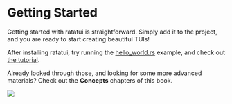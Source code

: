 # Getting Started

Getting started with ratatui is straightforward. Simply add it to the project, and you are ready to start creating beautiful TUIs! 

After installing ratatui, try running the [hello_world.rs](https://github.com/tui-rs-revival/ratatui/blob/main/examples/hello_world.rs) example, and check out [the tutorial](./tutoral/README.md).


Already looked through those, and looking for some more advanced materials? Check out the **Concepts** chapters of this book.


<img align="center" src="https://user-images.githubusercontent.com/24392180/244943746-93ab0e38-93e0-4ae0-a31b-91ae6c393185.gif">



